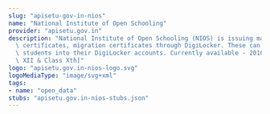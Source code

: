 ```yaml
---
slug: "apisetu-gov-in-nios"
name: "National Institute of Open Schooling"
provider: "apisetu.gov.in"
description: "National Institute of Open Schooling (NIOS) is issuing marksheets, Provisional\
  \ certificates, migration certificates through DigiLocker. These can be pulled by\
  \ students into their DigiLocker accounts. Currently available - 2010 - 2020 [Class\
  \ XII & Class Xth]"
logo: "apisetu.gov.in-nios-logo.svg"
logoMediaType: "image/svg+xml"
tags:
- name: "open_data"
stubs: "apisetu.gov.in-nios-stubs.json"
---
```

